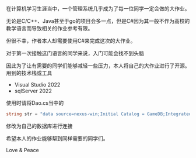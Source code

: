 在计算机学习生涯当中，一个管理系统几乎成为了每一位同学一定会做的大作业。

无论是C/C++、Java甚至于go的项目会多一点，但是C#因为其一般不作为高校的教学语言而导致相关的作业参考有限。

但很不幸，作者本人却需要使用C#来完成这次的大作业。

对于第一次接触这门语言的同学来说，入门可能会找不到头脑

因此为了让有需要的同学们能够减轻一些压力，本人将自己的大作业进行了开源。
用到的技术栈或工具

-  Visual Studio 2022
-  sqlServer 2022
  
  使用时请将Dao.cs当中的

```C#
string str = "data source=nexus-win;Initial Catalog = GameDB;Integrated Security = True";//数据库连接字符串
```

修改为自己的数据库进行连接

希望本人的作业能够帮到同样需要的同学们。

Love & Peace

